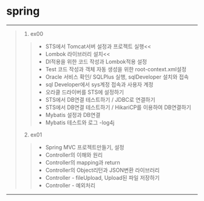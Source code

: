# spring
***
>1. ex00
>>  - STS에서 Tomcat서버 설정과 프로젝트 실행<<
>>  - Lombok 라이브러리 설치<<
>>  - DI적용을 위한 코드 작성과 Lombok적용 설정
>>  - Test 코드 작성과 객체 자동 생성을 위한 root-context.xml설정
>>  - Oracle 서비스 확인/ SQLPlus 실행, sqlDeveloper 설치와 접속
>>  - sql Developer에서 sys계정 접속과 사용자 계정
>>  - 오라클 드라이버를 STS에 설정하기
>>  - STS에서 DB연결 테스트하기 / JDBC로 연결하기
>>  - STS에서 DB연결 테스트하기 / HikariCP를 이용하여 DB연결하기
>>  - Mybatis 설정과 DB연결
>>  - Mybatis 테스트와 로그 -log4j
>2. ex01
>>  - Spring MVC 프로젝트만들기, 설정
>>  - Controller의 이해와 원리
>>  - Controller의 mapping과 return
>>  - Controller의 Object리턴과 JSON변환 라이브러리
>>  - Controller - fileUpload, Upload된 파일 저장하기
>>  - Controller - 예외처리
***
